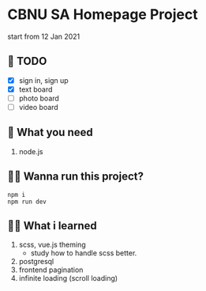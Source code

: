 # CBNU SA Homepage Project

start from 12 Jan 2021

## 📝 TODO

- [x] sign in, sign up
- [x] text board
- [ ] photo board
- [ ] video board

## 📌 What you need

1. node.js

## 🏃‍♀️ Wanna run this project?

```
npm i
npm run dev
```

## 👩‍💻 What i learned

1. scss, vue.js theming
   - study how to handle scss better.
2. postgresql
3. frontend pagination
4. infinite loading (scroll loading)
